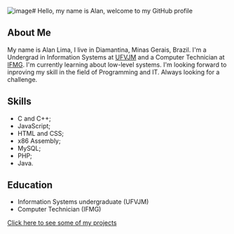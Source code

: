 ![image](https://github.com/user-attachments/assets/86093c3d-77a7-4ed6-adad-45aa6f52cb41)# Hello, my name is Alan, welcome to my GitHub profile

## About Me

My name is Alan Lima, I live in Diamantina, Minas Gerais, Brazil. I'm a Undergrad in Information Systems at [UFVJM](https://portal.ufvjm.edu.br/a-universidade/cursos/sin) and a Computer Technician at [IFMG](https://www.sje.ifmg.edu.br/portal/index.php/tecnico/informatica). I'm currently learning about low-level systems. I'm looking forward to inproving my skill in the field of Programming and IT. Always looking for a challenge.

## Skills

- C and C++;
- JavaScript;
- HTML and CSS;
- x86 Assembly;
- MySQL;
- PHP;
- Java.

## Education

- Information Systems undergraduate (UFVJM)
- Computer Technician (IFMG)
 
[Click here to see some of my projects](https://github.com/AlanLima287/AlanLima287/blob/main/READMORE.md)
